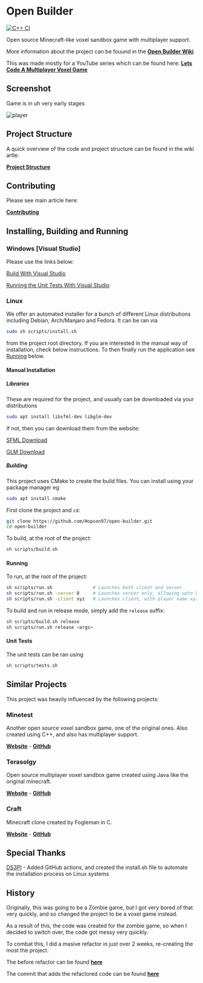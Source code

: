 # Open Builder 

[![C++ CI](https://github.com/Hopson97/open-builder/workflows/C++%20CI/badge.svg)](https://github.com/Hopson97/open-builder/actions?query=workflow%3A"C%2B%2B+CI")

Open source Minecraft-like voxel sandbox game with multiplayer support.

More information about the project can be fouund in the **[Open Builder Wiki](https://github.com/Hopson97/open-builder/wiki)**

This was made mostly for a YouTube series which can be found here: **[Lets Code A Multiplayer Voxel Game](https://www.youtube.com/watch?v=4Rg1RriQZ9Q&list=PLMZ_9w2XRxiYb-ewSron6jd2fC1UHbDbJ&index=2)**

## Screenshot

Game is in uh very early stages

![player](https://i.imgur.com/RLqoqKw.png)

## Project Structure

A quick overview of the code and project structure can be found in the wiki artle:


**[Project Structure](https://github.com/Hopson97/open-builder/wiki/Project-Structure)**



## Contributing

Please see main article here:

**[Contributing](https://github.com/Hopson97/open-builder/wiki/Contributing)**

## Installing, Building and Running

### Windows [Visual Studio]

Please use the links below:

[Build With Visual Studio](https://github.com/Hopson97/open-builder/wiki/Building-(Visual-Studio))

[Running the Unit Tests With Visual Studio](https://github.com/Hopson97/open-builder/wiki/Unit-Tests-Setup-(Visual-Studio))

### Linux

We offer an automated installer for a bunch of different Linux distributions including Debian, Arch/Manjaro and Fedora. It can be ran via

```sh
sudo sh scripts/install.sh
```

from the project root directory. If you are interested in the manual way of installation, check below instructions. To then finally run the application see [Running](https://github.com/Hopson97/open-builder#running) below.

#### Manual Installation

##### Libraries

These are required for the project, and usually can be downloaded via your distributions

```sh
sudo apt install libsfml-dev libglm-dev
```

If not, then you can download them from the website:

[SFML Download](https://www.sfml-dev.org/download.php)

[GLM Download](https://github.com/g-truc/glm/tags)

##### Building

This project uses CMake to create the build files. You can install using your package manager eg

```sh
sudo apt install cmake
```

First clone the project and `cd`:

```sh
git clone https://github.com/Hopson97/open-builder.git
cd open-builder
```

To build, at the root of the project:

```sh
sh scripts/build.sh
```

#### Running

To run, at the root of the project:

```sh
sh scripts/run.sh               # Launches both client and server  
sh scripts/run.sh -server 8     # Launches server only, allowing upto 8 connections
sh scripts/run.sh -client xyz   # Launches client, with player name xyz
```

To build and run in release mode, simply add the `release` suffix:

```sh
sh scripts/build.sh release
sh scripts/run.sh release <args>
```

#### Unit Tests

The unit tests can be ran using

```sh
sh scripts/tests.sh
```


## Similar Projects

This project was heavily influenced by the following projects:

### Minetest

Another open source voxel sandbox game, one of the original ones. Also created using C++, and also has multiplayer support.

**[Website](http://www.minetest.net)** - **[GitHub](https://github.com/minetest/minetest)**

### Terasolgy

Open source multiplayer voxel sandbox game created using Java like the original minecraft.

**[Website](https://terasology.org)** - **[GitHub](https://github.com/MovingBlocks/Terasology)**

### Craft

Minecraft clone created by Fogleman in C.

**[Website](https://www.michaelfogleman.com/projects/craft/)** - **[GitHub](https://github.com/fogleman/Craft)**

## Special Thanks

[DS3PI](https://github.com/D3PSI) - Added GitHub actions, and created the install.sh file to automate the installation process on Linux systems

## History

Originally, this was going to be a Zombie game, but I got very bored of that very quickly, and so changed the project to be a voxel game instead.

As a result of this, the code was created for the zombie game, so when I decided to switch over, the code got messy very quickly.

To combat this, I did a masive refactor in just over 2 weeks, re-creating the most the project.

The before refactor can be found **[here](https://github.com/Hopson97/open-builder/tree/a452dfd0a5d8fc94059f7e1ab8ecca03dd06ba3a)**

The commit that adds the refactored code can be found **[here](https://github.com/Hopson97/open-builder/tree/9b6c7c83fb1331fa8740ad12d6df9390d5b31c0c)**


